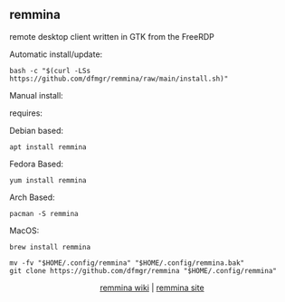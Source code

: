 ## remmina  
  
remote desktop client written in GTK from the FreeRDP  
  
Automatic install/update:

```shell
bash -c "$(curl -LSs https://github.com/dfmgr/remmina/raw/main/install.sh)"
```

Manual install:
  
requires:

Debian based:

```shell
apt install remmina
```  

Fedora Based:

```shell
yum install remmina
```  

Arch Based:

```shell
pacman -S remmina
```  

MacOS:  

```shell
brew install remmina
```
  
```shell
mv -fv "$HOME/.config/remmina" "$HOME/.config/remmina.bak"
git clone https://github.com/dfmgr/remmina "$HOME/.config/remmina"
```
  
<p align=center>
  <a href="https://wiki.archlinux.org/index.php/remmina" target="_blank" rel="noopener noreferrer">remmina wiki</a>  |  
  <a href="https://remmina.org" target="_blank" rel="noopener noreferrer">remmina site</a>
</p>  
